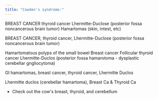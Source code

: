```yaml
---
title: "Cowden's syndrome:"
---
```

BREAST CANCER
thyroid cancer
Lhermitte-Duclose (posterior fossa noncancerous brain tumor)
Hamartomas (skin, intest, etc)

BREAST CANCER, thyroid cancer, Lhermitte-Duclose (posterior fossa noncancerous brain tumor)

Hamartomatous polyps of the small bowel
Breast cancer
Follicular thyroid cancer
Lhermitte-Duclos (posterior fossa hamarotoma - dysplastic cerebellar gngliocytoma)

GI hamartomas, breast cancer, thyroid cancer, Lhermitte Duclos

Lhermitte duclos (cerebellar hamartoma), Breast Ca &amp; Thyroid Ca
- Check out the cow's breast, thyroid, and cerebellum

